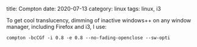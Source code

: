 title: Compton
date: 2020-07-13
category: linux
tags: linux, i3

To get cool translucency, dimming of inactive windows++ on any window
manager, including Firefox and i3, I use:

```text
compton -bcCGf -i 0.8 -e 0.8 --no-fading-openclose --sw-opti
```


